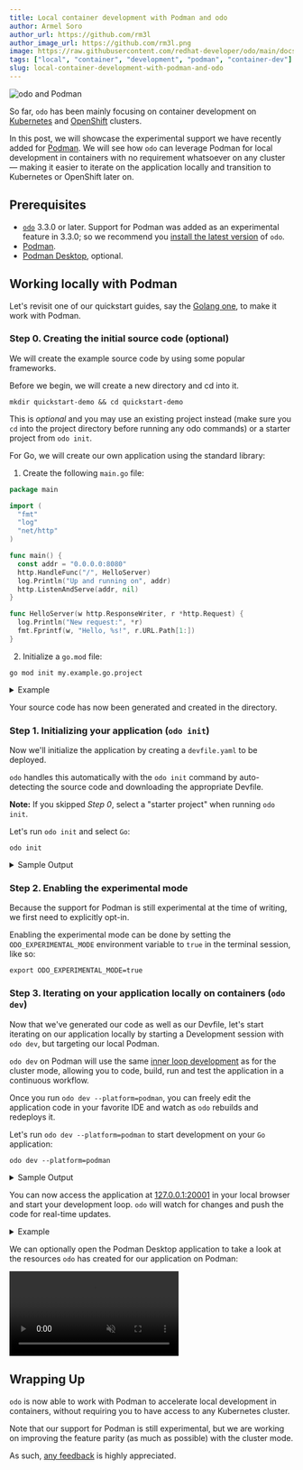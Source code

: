 ```yaml
---
title: Local container development with Podman and odo
author: Armel Soro
author_url: https://github.com/rm3l
author_image_url: https://github.com/rm3l.png
image: https://raw.githubusercontent.com/redhat-developer/odo/main/docs/website/static/img/logo.png
tags: ["local", "container", "development", "podman", "container-dev"]
slug: local-container-development-with-podman-and-odo
---
```


<div>
<img
src={require('../static/img/odo_podman.png').default}
alt="odo and Podman"
style={{width: '50%', height: '50%', display: 'block', marginLeft: 'auto', marginRight: 'auto', marginBottom: '10px'}}
/>
</div>

So far, `odo` has been mainly focusing on container development on [Kubernetes](https://kubernetes.io/) and [OpenShift](https://www.redhat.com/en/technologies/cloud-computing/openshift) clusters.

In this post, we will showcase the experimental support we have recently added for [Podman](https://podman.io/).
We will see how `odo` can leverage Podman for local development in containers with no requirement whatsoever on any cluster — making it easier to iterate on the application locally and transition to Kubernetes or OpenShift later on.

<!--truncate-->

## Prerequisites

- [`odo`](https://odo.dev/docs/overview/installation) 3.3.0 or later. Support for Podman was added as an experimental feature in 3.3.0; 
so we recommend you [install the latest version](https://odo.dev/docs/overview/installation) of `odo`.
- [Podman](https://podman.io/getting-started/installation).
- [Podman Desktop](https://podman-desktop.io/), optional.

## Working locally with Podman

Let's revisit one of our quickstart guides, say the [Golang one](../../docs/user-guides/quickstart/go), to make it work with Podman.

### Step 0. Creating the initial source code (optional)

We will create the example source code by using some popular frameworks.

Before we begin, we will create a new directory and cd into it.
```shell
mkdir quickstart-demo && cd quickstart-demo
```

This is *optional* and you may use an existing project instead (make sure you `cd` into the project directory before running any odo commands) or a starter project from `odo init`.

For Go, we will create our own application using the standard library:

1. Create the following `main.go` file:

```go
package main

import (
  "fmt"
  "log"
  "net/http"
)

func main() {
  const addr = "0.0.0.0:8080"
  http.HandleFunc("/", HelloServer)
  log.Println("Up and running on", addr)
  http.ListenAndServe(addr, nil)
}

func HelloServer(w http.ResponseWriter, r *http.Request) {
  log.Println("New request:", *r)
  fmt.Fprintf(w, "Hello, %s!", r.URL.Path[1:])
}
```

2. Initialize a `go.mod` file:

```console
go mod init my.example.go.project
```
<details>
<summary>Example</summary>

```shell
$ go mod init my.example.go.project
go: creating new go.mod: module my.example.go.project
go: to add module requirements and sums:
	go mod tidy
```
</details>

Your source code has now been generated and created in the directory.

### Step 1. Initializing your application (`odo init`)

Now we'll initialize the application by creating a `devfile.yaml` to be deployed.

`odo` handles this automatically with the `odo init` command by auto-detecting the source code and downloading the appropriate Devfile.

**Note:** If you skipped *Step 0*, select a "starter project" when running `odo init`.

Let's run `odo init` and select `Go`:

```console
odo init
```

<details>
<summary>Sample Output</summary>

```console
$ odo init
  __
 /  \__     Initializing a new component
 \__/  \    Files: Source code detected, a Devfile will be determined based upon source code autodetection
 /  \__/    odo version: v3.6.0
 \__/

Interactive mode enabled, please answer the following questions:
Based on the files in the current directory odo detected
Language: Go
Project type: Go
The devfile "go:1.0.2" from the registry "Staging" will be downloaded.
? Is this correct? Yes
 ✓  Downloading devfile "go:1.0.2" from registry "Staging" [1s]

↪ Container Configuration "runtime":
  OPEN PORTS:
    - 8080
  ENVIRONMENT VARIABLES:

? Select container for which you want to change configuration? NONE - configuration is correct
? Enter component name: quickstart-demo

You can automate this command by executing:
   odo init --name quickstart-demo --devfile go --devfile-registry Staging --devfile-version 1.0.2

Your new component 'quickstart-demo' is ready in the current directory.
To start editing your component, use 'odo dev' and open this folder in your favorite IDE.
Changes will be directly reflected on the cluster.
```

:::note
If you skipped Step 0 and selected "starter project", your output will be slightly different.
:::

</details>

### Step 2. Enabling the experimental mode

Because the support for Podman is still experimental at the time of writing, we first need to explicitly opt-in.

Enabling the experimental mode can be done by setting the `ODO_EXPERIMENTAL_MODE` environment variable to `true` in the terminal session, like so:

```console
export ODO_EXPERIMENTAL_MODE=true
```

### Step 3. Iterating on your application locally on containers (`odo dev`)

Now that we've generated our code as well as our Devfile, let's start iterating on our application locally by starting a Development session with `odo dev`,
but targeting our local Podman.

`odo dev` on Podman will use the same [inner loop development](/docs/introduction#what-is-inner-loop-and-outer-loop) as for the cluster mode,
allowing you to code, build, run and test the application in a continuous workflow.

Once you run `odo dev --platform=podman`, you can freely edit the application code in your favorite IDE and watch as `odo` rebuilds and redeploys it.

Let's run `odo dev --platform=podman` to start development on your `Go` application:

```console
odo dev --platform=podman
```

<details>
<summary>Sample Output</summary>

```console
$ odo dev --platform=podman
============================================================================
⚠ Experimental mode enabled. Use at your own risk.
More details on https://odo.dev/docs/user-guides/advanced/experimental-mode
============================================================================

  __
 /  \__     Developing using the "quickstart-demo" Devfile
 \__/  \    Platform: podman
 /  \__/    odo version: v3.6.0
 \__/

↪ Running on podman in Dev mode
 ✓  Deploying pod [5s]
 ✓  Building your application in container (command: build) [693ms]
 •  Executing the application (command: run)  ...
 -  Forwarding from 127.0.0.1:20001 -> 8080

↪ Dev mode
 Status:
 Watching for changes in the current directory /tmp/test-go-podman/quickstart-demo

 Keyboard Commands:
[Ctrl+c] - Exit and delete resources from podman
     [p] - Manually apply local changes to the application on podman
```
</details>

You can now access the application at [127.0.0.1:20001](http://127.0.0.1:20001) in your local browser and start your development loop. `odo` will watch for changes and push the code for real-time updates.

<details>
<summary>Example</summary>

```console
$ curl http://127.0.0.1:20001/world

Hello, world!
```
</details>

We can optionally open the Podman Desktop application to take a look at the resources `odo` has created for our application on Podman:

<a href="/video/odo-dev-podman-demo.webm" target="_blank">
    <video style={{width:'100%', height:'100%'}} autoPlay loop muted><source src="/video/odo-dev-podman-demo.webm" type="video/webm"/></video>
</a>

## Wrapping Up

`odo` is now able to work with Podman to accelerate local development in containers, without requiring you to have access to any Kubernetes cluster.

Note that our support for Podman is still experimental, but we are working on improving the feature parity (as much as possible) with the cluster mode.

As such, [any feedback](https://github.com/redhat-developer/odo/wiki/Community:-Getting-involved) is highly appreciated.

